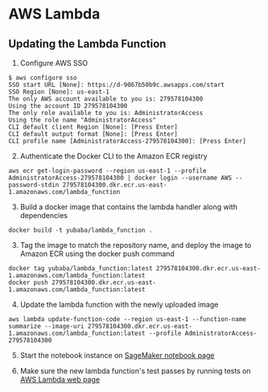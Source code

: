 # AWS Lambda

## Updating the Lambda Function
1. Configure AWS SSO
```
$ aws configure sso
SSO start URL [None]: https://d-9067b50b9c.awsapps.com/start
SSO Region [None]: us-east-1
The only AWS account available to you is: 279578104300
Using the account ID 279578104300
The only role available to you is: AdministratorAccess
Using the role name "AdministratorAccess"
CLI default client Region [None]: [Press Enter]
CLI default output format [None]: [Press Enter]
CLI profile name [AdministratorAccess-279578104300]: [Press Enter]
```

2. Authenticate the Docker CLI to the Amazon ECR registry
```
aws ecr get-login-password --region us-east-1 --profile AdministratorAccess-279578104300 | docker login --username AWS --password-stdin 279578104300.dkr.ecr.us-east-1.amazonaws.com/lambda_function
```

3. Build a docker image that contains the lambda handler along with dependencies
```
docker build -t yubaba/lambda_function .
```

3. Tag the image to match the repository name, and deploy the image to Amazon ECR using the docker push command
```
docker tag yubaba/lambda_function:latest 279578104300.dkr.ecr.us-east-1.amazonaws.com/lambda_function:latest
docker push 279578104300.dkr.ecr.us-east-1.amazonaws.com/lambda_function:latest
```

4. Update the lambda function with the newly uploaded image
```
aws lambda update-function-code --region us-east-1 --function-name summarize --image-uri 279578104300.dkr.ecr.us-east-1.amazonaws.com/lambda_function:latest --profile AdministratorAccess-279578104300
```

5. Start the notebook instance on [SageMaker notebook page](https://us-east-1.console.aws.amazon.com/sagemaker/home?region=us-east-1#/notebook-instances)

6. Make sure the new lambda function's test passes by running tests on [AWS Lambda web page](https://us-east-1.console.aws.amazon.com/lambda/home?region=us-east-1#/functions/pass-article-to-summarization-model?tab=testing)
